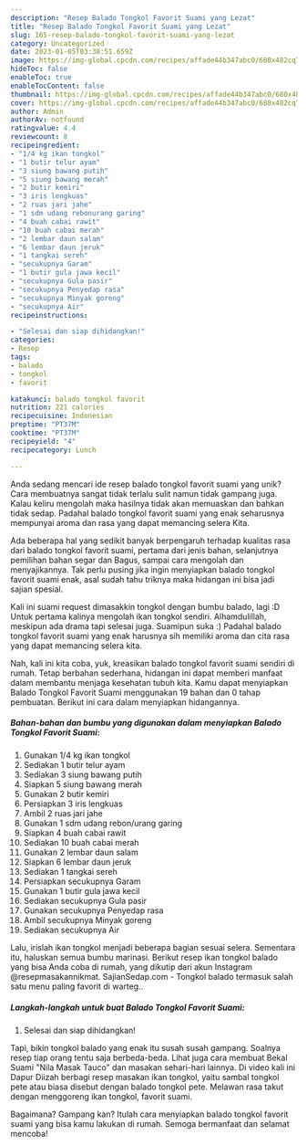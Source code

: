 ```yaml
---
description: "Resep Balado Tongkol Favorit Suami yang Lezat"
title: "Resep Balado Tongkol Favorit Suami yang Lezat"
slug: 165-resep-balado-tongkol-favorit-suami-yang-lezat
category: Uncategorized
date: 2023-01-05T03:38:51.659Z
image: https://img-global.cpcdn.com/recipes/affade44b347abc0/680x482cq70/balado-tongkol-favorit-suami-foto-resep-utama.jpg
hideToc: false
enableToc: true
enableTocContent: false
thumbnail: https://img-global.cpcdn.com/recipes/affade44b347abc0/680x482cq70/balado-tongkol-favorit-suami-foto-resep-utama.jpg
cover: https://img-global.cpcdn.com/recipes/affade44b347abc0/680x482cq70/balado-tongkol-favorit-suami-foto-resep-utama.jpg
author: Admin
authorAv: notfound
ratingvalue: 4.4
reviewcount: 8
recipeingredient:
- "1/4 kg ikan tongkol"
- "1 butir telur ayam"
- "3 siung bawang putih"
- "5 siung bawang merah"
- "2 butir kemiri"
- "3 iris lengkuas"
- "2 ruas jari jahe"
- "1 sdm udang rebonurang garing"
- "4 buah cabai rawit"
- "10 buah cabai merah"
- "2 lembar daun salam"
- "6 lembar daun jeruk"
- "1 tangkai sereh"
- "secukupnya Garam"
- "1 butir gula jawa kecil"
- "secukupnya Gula pasir"
- "secukupnya Penyedap rasa"
- "secukupnya Minyak goreng"
- "secukupnya Air"
recipeinstructions:

- "Selesai dan siap dihidangkan!"
categories:
- Resep
tags:
- balado
- tongkol
- favorit

katakunci: balado tongkol favorit 
nutrition: 221 calories
recipecuisine: Indonesian
preptime: "PT37M"
cooktime: "PT37M"
recipeyield: "4"
recipecategory: Lunch

---
```





Anda sedang mencari ide resep balado tongkol favorit suami yang unik? Cara membuatnya sangat tidak terlalu sulit namun tidak gampang juga. Kalau keliru mengolah maka hasilnya tidak akan memuaskan dan bahkan tidak sedap. Padahal balado tongkol favorit suami yang enak seharusnya mempunyai aroma dan rasa yang dapat memancing selera Kita.





Ada beberapa hal yang sedikit banyak berpengaruh terhadap kualitas rasa dari balado tongkol favorit suami, pertama dari jenis bahan, selanjutnya pemilihan bahan segar dan Bagus, sampai cara mengolah dan menyajikannya. Tak perlu pusing jika ingin menyiapkan balado tongkol favorit suami enak,      asal sudah tahu triknya maka hidangan ini bisa jadi sajian spesial.














Kali ini suami request dimasakkin tongkol dengan bumbu balado, lagi :D Untuk pertama kalinya mengolah ikan tongkol sendiri. Alhamdulillah, meskipun ada drama tapi selesai juga. Suamipun suka :) Padahal balado tongkol favorit suami yang enak harusnya sih memiliki aroma dan cita rasa yang dapat memancing selera kita.






Nah, kali ini kita coba, yuk, kreasikan balado tongkol favorit suami sendiri di rumah. Tetap berbahan sederhana, hidangan ini dapat memberi manfaat dalam membantu menjaga kesehatan tubuh kita. Kamu dapat menyiapkan Balado Tongkol Favorit Suami menggunakan 19 bahan dan 0 tahap pembuatan. Berikut ini cara dalam menyiapkan hidangannya.

<!--inarticleads1-->

##### Bahan-bahan dan bumbu yang digunakan dalam menyiapkan Balado Tongkol Favorit Suami:

1. Gunakan 1/4 kg ikan tongkol
1. Sediakan 1 butir telur ayam
1. Sediakan 3 siung bawang putih
1. Siapkan 5 siung bawang merah
1. Gunakan 2 butir kemiri
1. Persiapkan 3 iris lengkuas
1. Ambil 2 ruas jari jahe
1. Gunakan 1 sdm udang rebon/urang garing
1. Siapkan 4 buah cabai rawit
1. Sediakan 10 buah cabai merah
1. Gunakan 2 lembar daun salam
1. Siapkan 6 lembar daun jeruk
1. Sediakan 1 tangkai sereh
1. Persiapkan secukupnya Garam
1. Gunakan 1 butir gula jawa kecil
1. Sediakan secukupnya Gula pasir
1. Gunakan secukupnya Penyedap rasa
1. Ambil secukupnya Minyak goreng
1. Sediakan secukupnya Air


Lalu, irislah ikan tongkol menjadi beberapa bagian sesuai selera. Sementara itu, haluskan semua bumbu marinasi. Berikut resep ikan tongkol balado yang bisa Anda coba di rumah, yang dikutip dari akun Instagram @resepmasakannikmat. SajianSedap.com - Tongkol balado termasuk salah satu menu paling favorit di warteg.. 

<!--inarticleads2-->

##### Langkah-langkah untuk buat Balado Tongkol Favorit Suami:


1. Selesai dan siap dihidangkan!

Tapi, bikin tongkol balado yang enak itu susah susah gampang. Soalnya resep tiap orang tentu saja berbeda-beda. Lihat juga cara membuat Bekal Suami &#34;Nila Masak Tauco&#34; dan masakan sehari-hari lainnya. Di video kali ini Dapur Diizah berbagi resep masakan ikan tongkol, yaitu sambal tongkol pete atau biasa disebut dengan balado tongkol pete. Melawan rasa takut dengan menggoreng ikan tongkol, favorit suami. 

Bagaimana? Gampang kan? Itulah cara menyiapkan balado tongkol favorit suami yang bisa kamu lakukan di rumah. Semoga bermanfaat dan selamat mencoba!
